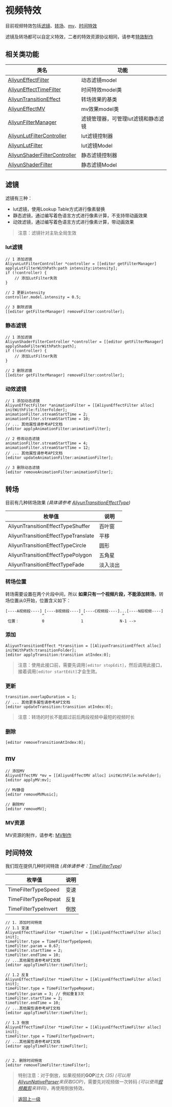 # 视频特效

目前视频特效包括[滤镜](#滤镜)、[转场](#转场)、[mv](#mv)、[时间特效](#时间特效)

滤镜及转场都可以自定义特效，二者的特效资源协议相同，请参考[特效制作](../../../../资源和特效/滤镜及转场/README.md)

## 相关类功能

| 类名  | 功能  | 
| ---- | ---- |
| [AliyunEffectFilter](https://alivc-demo-cms.alicdn.com/versionProduct/doc/shortVideo/iOS_cn/Classes/AliyunEffectFilter.html) | 动态滤镜model |
| [AliyunEffectTimeFilter](https://alivc-demo-cms.alicdn.com/versionProduct/doc/shortVideo/iOS_cn/Classes/AliyunEffectTimeFilter.html) | 时间特效model类 |
| [AliyunTransitionEffect](https://alivc-demo-cms.alicdn.com/versionProduct/doc/shortVideo/iOS_cn/Classes/AliyunTransitionEffect.html) | 转场效果的基类 |
| [AliyunEffectMV](https://alivc-demo-cms.alicdn.com/versionProduct/doc/shortVideo/iOS_cn/Classes/AliyunEffectMV.html) | mv效果model类
| [AliyunFilterManager](https://alivc-demo-cms.alicdn.com/versionProduct/doc/shortVideo/iOS_cn/Classes/AliyunFilterManager.html) | 滤镜管理器，可管理lut滤镜和静态滤镜
| [AliyunLutFilterController](https://alivc-demo-cms.alicdn.com/versionProduct/doc/shortVideo/iOS_cn/Classes/AliyunLutFilterController.html) | lut滤镜控制器
| [AliyunLutFilter](https://alivc-demo-cms.alicdn.com/versionProduct/doc/shortVideo/iOS_cn/Classes/AliyunLutFilter.html) | lut滤镜Model
| [AliyunShaderFilterController](https://alivc-demo-cms.alicdn.com/versionProduct/doc/shortVideo/iOS_cn/Classes/AliyunShaderFilterController.html) | 静态滤镜控制器
| [AliyunShaderFilter](https://alivc-demo-cms.alicdn.com/versionProduct/doc/shortVideo/iOS_cn/Classes/AliyunShaderFilter.html) | 静态滤镜Model


## 滤镜

滤镜有三种：
* lut滤镜，使用Lookup Table方式进行像素替换
* 静态滤镜，通过编写着色语言方式进行像素计算，不支持带动画效果
* 动效滤镜，通过编写着色语言方式进行像素计算，带动画效果
>注意：滤镜针对主轨全局生效

### lut滤镜
```OBJC
// 1 添加滤镜
AliyunLutFilterController *controller = [[editor getFilterManager] applyLutFilterWithPath:path intensity:intensity];
if (!controller) {
    // 添加LutFilter失败
}

// 2 更新intensity
controller.model.intensity = 0.5;

// 3 删除滤镜
[[editor getFilterManager] removeFilter:controller];
```

### 静态滤镜
```OBJC
// 1 添加滤镜
AliyunShaderFilterController *controller = [[editor getFilterManager] applyShadeFilterWithPath:path];
if (!controller) {
    // 添加LutFilter失败
}

// 2 删除滤镜
[[editor getFilterManager] removeFilter:controller];
```

### 动效滤镜
```ObjC
// 1 添加动态滤镜
AliyunEffectFilter *animationFilter = [[AliyunEffectFilter alloc] initWithFile:filterFolder];
animationFilter.streamStartTime = 2;
animationFilter.streamStartTime = 10;
// ... 其他属性请参考API文档
[editor applyAnimationFilter:animationFilter];

// 2 修改动态滤镜
animationFilter.streamStartTime = 4;
animationFilter.streamStartTime = 12;
// ... 其他属性请参考API文档
[editor updateAnimationFilter:animationFilter];

// 3 删除动态滤镜
[editor removeAnimationFilter:animationFilter];
```

## 转场

目前有几种转场效果 *(具体请参考 [AliyunTransitionEffectType](https://alivc-demo-cms.alicdn.com/versionProduct/doc/shortVideo/iOS_cn/Type%20Definitions/AliyunTransitionEffectType.html))*

| 枚举值 | 说明 | 
| ---- | ---- |
| AliyunTransitionEffectTypeShuffer | 百叶窗 |
| AliyunTransitionEffectTypeTranslate | 平移 |
| AliyunTransitionEffectTypeCircle | 圆形 |
| AliyunTransitionEffectTypePolygon | 五角星 |
| AliyunTransitionEffectTypeFade | 淡入淡出 |

### 转场位置
转场需要设置在两个片段中间，所以 **如果只有一个视频片段，不能添加转场**，转场位置从0开始，位置含义如下：

```
[----A视频段----] [----B视频段----] [----C视频段----]...[----N段视频----]
                ^                ^                 ^
 位置：          0                1                N-1 -->
```

### 添加
```ObjC
AliyunTransitionEffect *transition = [[AliyunTransitionEffect alloc] initWithPath:transitionFolder];
[editor applyTransition:transition atIndex:0];
```
> 注意：使用此接口前，需要先调用`[editor stopEdit]`，然后调用此接口，接着调用`[editor startEdit]`才会生效。

### 更新
```ObjC
transition.overlapDuration = 1;
// ... 其他更多属性请参考API文档
[editor updateTransition:transition atIndex:0];
```
> 注意：转场的时长不能超过前后两段视频中最短的视频时长

### 删除
```ObjC
[editor removeTransitionAtIndex:0];
```


## mv

```ObjC
// 添加MV
AliyunEffectMV *mv = [[AliyunEffectMV alloc] initWithFile:mvFolder];
[editor applyMV:mv];

// MV静音
[editor removeMVMusic];

// 删除MV
[editor removeMV];
```

### MV资源

MV资源的制作，请参考: [MV制作](../../../../资源和特效/MV/README.md)


## 时间特效

我们现在提供几种时间特效 *(具体请参考：[TimeFilterType](https://alivc-demo-cms.alicdn.com/versionProduct/doc/shortVideo/iOS_cn/Enums/TimeFilterType.html))*

| 枚举值 | 说明  | 
| ---- | ---- |
| TimeFilterTypeSpeed | 变速 |
| TimeFilterTypeRepeat | 反复 |
| TimeFilterTypeInvert | 倒放 |

```ObjC
// 1. 添加时间特效
// 1.1 变速
AliyunEffectTimeFilter *timeFilter = [[AliyunEffectTimeFilter alloc] init];
timeFilter.type = TimeFilterTypeSpeed;
timeFilter.param = 0.67;
timeFilter.startTime = 2;
timeFilter.endTime = 10;
// ...其他属性请参考API文档
[editor applyTimeFilter:timeFilter];

// 1.2 反复
AliyunEffectTimeFilter *timeFilter = [[AliyunEffectTimeFilter alloc] init];
timeFilter.type = TimeFilterTypeRepeat;
timeFilter.param = 3; // 例如重复3次
timeFilter.startTime = 2;
timeFilter.endTime = 10;
// ...其他属性请参考API文档
[editor applyTimeFilter:timeFilter];

// 1.3 倒放
AliyunEffectTimeFilter *timeFilter = [[AliyunEffectTimeFilter alloc] init];
timeFilter.type = TimeFilterTypeInvert;
// ...其他属性请参考API文档
[editor applyTimeFilter:timeFilter];


// 2. 删除时间特效
[editor removeTimeFilter:timeFilter];
```

> 特别注意：对于倒放，如果视频的**GOP**过大 *(35)* *(可以用[AliyunNativeParser](https://alivc-demo-cms.alicdn.com/versionProduct/doc/shortVideo/iOS_cn/Classes/AliyunNativeParser.html)来获取GOP)*，需要先对视频做一次转码 *(可以使用[视频裁剪](../../视频裁剪.md)来转码)*，再使用倒放特效。

>[返回上一级](README.md)